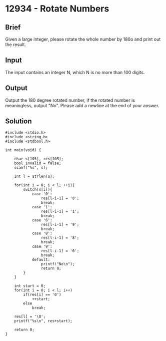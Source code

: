 # 12934 - Rotate Numbers

## Brief
Given a large integer, please rotate the whole number by 180o and print out the result.

## Input
The input contains an integer N,  which N is no more than 100 digits.

## Output
Output the 180 degree rotated number, if the rotated number is meaningless, output "No". Please add a newline at the end of your answer.

## Solution
```c=
#include <stdio.h>
#include <string.h>
#include <stdbool.h>

int main(void) {
	
	char s[105], res[105];
	bool invalid = false;
	scanf("%s", s);
	
	int l = strlen(s);
	
	for(int i = 0; i < l; ++i){
		switch(s[i]){
			case '0':
				res[l-i-1] = '0';
				break;
			case '1':
				res[l-i-1] = '1';
				break;
			case '6':
				res[l-i-1] = '9';
				break;
			case '8':
				res[l-i-1] = '8';
				break;
			case '9':
				res[l-i-1] = '6';
				break;
			default:
				printf("No\n");
				return 0;
		}
	}
	
	int start = 0;
	for(int i = 0; i < l; i++)
		if(res[i] == '0')
			++start;
		else
			break;
	
	res[l] = '\0';
	printf("%s\n", res+start);
	
	return 0;
}

```